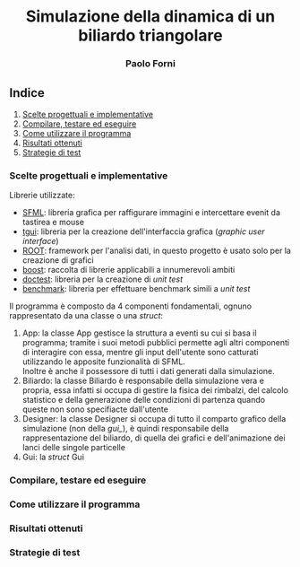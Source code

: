 <h1 style="text-align: center">Simulazione della dinamica di un biliardo triangolare</h1>
<h3 style="text-align: center">Paolo Forni</h3>

## Indice

1. [Scelte progettuali e implementative](#scelte-progettuali-e-implementative)
2. [Compilare, testare ed eseguire](#compilare-testare-ed-eseguire)
3. [Come utilizzare il programma](#come-utilizzare-il-programma)
4. [Risultati ottenuti](#risultati-ottenuti)
5. [Strategie di test](#strategie-di-test)

### Scelte progettuali e implementative

Librerie utilizzate:

- [SFML](https://github.com/SFML/SFML): libreria grafica per raffigurare immagini e intercettare evenit da tastirea e
  mouse
- [tgui](https://github.com/texus/TGUI): libreria per la creazione dell'interfaccia grafica (*graphic user interface*)
- [ROOT](https://github.com/root-project/root): framework per l'analisi dati, in questo progetto è usato solo per la
  creazione di grafici
- [boost](https://github.com/boostorg/boost): raccolta di librerie applicabili a innumerevoli ambiti
- [doctest](https://github.com/doctest/doctest): libreria per la creazione di *unit test*
- [benchmark](https://github.com/google/benchmark): libreria per effettuare benchmark simili a *unit test*

Il programma è composto da 4 componenti fondamentali, ognuno rappresentato da una classe o una *struct*:

1. App: la classe App gestisce la struttura a eventi su cui si basa il programma; tramite i suoi metodi pubblici
   permette agli altri componenti di interagire con essa, mentre gli input dell'utente sono catturati
   utilizzando le apposite funzionalità di SFML.  
   Inoltre è anche il possessore di tutti i dati generati dalla simulazione.
2. Biliardo: la classe Biliardo è responsabile della simulazione vera e propria, essa infatti si occupa di gestire la
   fisica dei rimbalzi, del calcolo statistico e della generazione delle condizioni di partenza quando queste non sono
   specifiacte dall'utente
3. Designer: la classe Designer si occupa di tutto il comparto grafico della simulazione (non della *gui_*), è quindi
   responsabile della rappresentazione del biliardo, di quella dei grafici e dell'animazione dei lanci delle
   singole particelle
4. Gui: la *struct* Gui

### Compilare, testare ed eseguire

### Come utilizzare il programma

### Risultati ottenuti

### Strategie di test